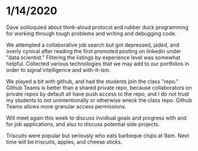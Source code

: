 # 1/14/2020

Dave soliloquied about think-aloud protocol and rubber duck programming for
working through tough problems and writing and debugging code.

We attempted a collaborative job search but got depressed, jaded, and overly
cynical after reading the first promoted posting on linkedin under "data scientist."
Filtering the listings by experience level was somewhat helpful. Collected various
technologies that we may add to our portfolios in order to signal intelligence and
with-it-ism.

We played a bit with github, and had the students join the class "repo." Github Teams is
better than a shared private repo, because collaborators on private repos by default
all have push access to the repo, and I do not trust my students to not unintentionally
or otherwise wreck the class repo. Github Teams allows more granular access permissions.

Will meet again this week to discuss invidiual goals and progress with and for job applications,
and also to discuss potential side projects.

Triscuits were popular but seriously who eats barbeque chips at 9am. Next
time will be triscuits, apples, and cheese sticks.

